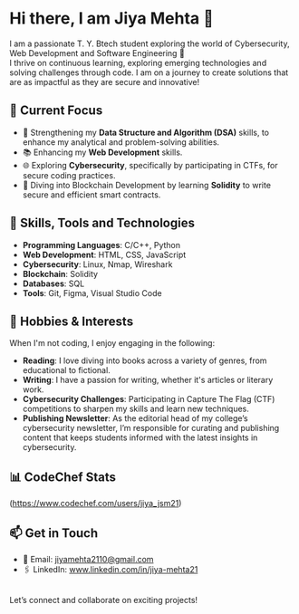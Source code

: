 <!-- Your Name -->
# Hi there, I am Jiya Mehta 👋 

<!-- Introduction -->

I am a passionate T. Y. Btech student exploring the world of Cybersecurity, Web Development and Software Engineering 🚀 <br>
I thrive on continuous learning, exploring emerging technologies and solving challenges through code. I am on a journey to create solutions that are as impactful as they are secure and innovative!

<!-- Current Focus -->
## 🌟 Current Focus
- 🔢 Strengthening my **Data Structure and Algorithm (DSA)** skills, to enhance my analytical and problem-solving abilities.
- 📚 Enhancing my **Web Development** skills.
- 🌐 Exploring **Cybersecurity**, specifically by participating in CTFs, for secure coding practices.
- 🧠 Diving into Blockchain Development by learning **Solidity** to write secure and efficient smart contracts.

<!-- Skills Section -->
## 🔧 Skills, Tools and Technologies
- **Programming Languages**: C/C++, Python
- **Web Development**: HTML, CSS, JavaScript
- **Cybersecurity**: Linux, Nmap, Wireshark
- **Blockchain**: Solidity
- **Databases**: SQL
- **Tools**: Git, Figma, Visual Studio Code

<!--Hobbies and Interests -->
## 🎨 Hobbies & Interests
When I'm not coding, I enjoy engaging in the following:
- **Reading**: I love diving into books across a variety of genres, from educational to fictional.
- **Writing**: I have a passion for writing, whether it's articles or literary work.
- **Cybersecurity Challenges**: Participating in Capture The Flag (CTF) competitions to sharpen my skills and learn new techniques.
- **Publishing Newsletter**: As the editorial head of my college’s cybersecurity newsletter, I’m responsible for curating and publishing content that keeps students informed with the latest insights in cybersecurity.
  
<!-- CodeChef Stats -->
## 📊 CodeChef Stats
(https://www.codechef.com/users/jiya_jsm21)

<!-- Contact Me -->
## 📫 Get in Touch
- 📧 Email: jiyamehta2110@gmail.com
- 🖇️ LinkedIn: www.linkedin.com/in/jiya-mehta21
<br> 
Let’s connect and collaborate on exciting projects!
